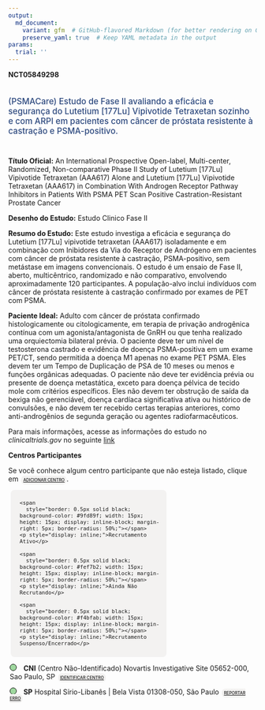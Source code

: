 ```yaml
---
output: 
  md_document:
    variant: gfm  # GitHub-flavored Markdown (for better rendering on GitHub)
    preserve_yaml: true  # Keep YAML metadata in the output
params:
  trial: ''
---
```


<script async src="https://scripts.simpleanalyticscdn.com/latest.js"></script>

**NCT05849298**

<div style="padding: 5px 5px 5px 0px; font-size: 1.20em; font-weight: 500; color: #2E4A7F; text-align: left; margin-bottom: 20px">

(PSMACare) Estudo de Fase II avaliando a eficácia e segurança do
Lutetium \[177Lu\] Vipivotide Tetraxetan sozinho e com ARPI em pacientes
com câncer de próstata resistente à castração e PSMA-positivo.

</div>

**Título Oficial:** An International Prospective Open-label,
Multi-center, Randomized, Non-comparative Phase II Study of Lutetium
\[177Lu\] Vipivotide Tetraxetan (AAA617) Alone and Lutetium \[177Lu\]
Vipivotide Tetraxetan (AAA617) in Combination With Androgen Receptor
Pathway Inhibitors in Patients With PSMA PET Scan Positive
Castration-Resistant Prostate Cancer

**Desenho do Estudo:** Estudo Clinico Fase II

**Resumo do Estudo:** Este estudo investiga a eficácia e segurança do
Lutetium \[177Lu\] vipivotide tetraxetan (AAA617) isoladamente e em
combinação com Inibidores da Via do Receptor de Andrógeno em pacientes
com câncer de próstata resistente à castração, PSMA-positivo, sem
metástase em imagens convencionais. O estudo é um ensaio de Fase II,
aberto, multicêntrico, randomizado e não comparativo, envolvendo
aproximadamente 120 participantes. A população-alvo inclui indivíduos
com câncer de próstata resistente à castração confirmado por exames de
PET com PSMA.

**Paciente Ideal:** Adulto com câncer de próstata confirmado
histologicamente ou citologicamente, em terapia de privação androgênica
contínua com um agonista/antagonista de GnRH ou que tenha realizado uma
orquiectomia bilateral prévia. O paciente deve ter um nível de
testosterona castrado e evidência de doença PSMA-positiva em um exame
PET/CT, sendo permitida a doença M1 apenas no exame PET PSMA. Eles devem
ter um Tempo de Duplicação de PSA de 10 meses ou menos e funções
orgânicas adequadas. O paciente não deve ter evidência prévia ou
presente de doença metastática, exceto para doença pélvica de tecido
mole com critérios específicos. Eles não devem ter obstrução de saída da
bexiga não gerenciável, doença cardíaca significativa ativa ou histórico
de convulsões, e não devem ter recebido certas terapias anteriores, como
anti-androgênios de segunda geração ou agentes radiofarmacêuticos.

Para mais informações, acesse as informações do estudo no
*clinicaltrials.gov* no seguinte
[link](https://clinicaltrials.gov/ct2/show/NCT05849298)

**Centros Participantes**

Se você conhece algum centro participante que não esteja listado, clique
em
<span style="color: #2E4A7F; margin-left: 2px; padding: 4px; background-color: #f3f2f1; border-radius: 8px; font-weight: 500; font-size: 0.6em"><a
href="https://cancertrialsbr.shinyapps.io/formsapp?study_nct_id=NCT05849298&amp;location_id=N%2FA&amp;location_full_name=N%2FA&amp;form_type=Adicionar%20Centro"
target="_blank">ADICIONAR CENTRO</a></span>.

<div style="margin-bottom: 8px; margin-left: 5px; padding: 8px; max-width: 300px; background-color: #f3f2f1; border-radius: 8px; font-size: 0.9em">

<div style="margin-left: 10px;">

    <span 
      style="border: 0.5px solid black; background-color: #9fd89f; width: 15px; height: 15px; display: inline-block; margin-right: 5px; border-radius: 50%;"></span>
    <p style="display: inline;">Recrutamento Ativo</p>

</div>

<div style="margin-left: 10px;">

    <span 
      style="border: 0.5px solid black; background-color: #fef7b2; width: 15px; height: 15px; display: inline-block; margin-right: 5px; border-radius: 50%;"></span>
    <p style="display: inline;">Ainda Não Recrutando</p>

</div>

<div style="margin-left: 10px;">

    <span 
      style="border: 0.5px solid black; background-color: #f4bfab; width: 15px; height: 15px; display: inline-block; margin-right: 5px; border-radius: 50%;"></span>
    <p style="display: inline;">Recrutamento Suspenso/Encerrado</p>

</div>

</div>

<div style="margin: 3px;">

<span style="border: 0.5px solid black; display: inline-block; width: 12px; height: 12px; border-radius: 50%; margin-right: 10px; padding-bottom: 0px; background-color: #9fd89f;"></span>
<b>CNI</b> (Centro Não-Identificado) Novartis Investigative Site
05652-000, Sao Paulo, SP
<span style="color: #2E4A7F; margin-left: 2px; padding: 4px; background-color: #f3f2f1; border-radius: 8px; font-weight: 500; font-size: 0.6em"><a
href="https://cancertrialsbr.shinyapps.io/formsapp?study_nct_id=NCT05849298&amp;location_id=NOVARTISINVESTIGATIVESITESAOPAULOSP05652000BRAZIL&amp;location_full_name=%28Centro%20N%C3%A3o-Identificado%29%2C%20Novartis%20Investigative%20Site%2005652-000%2C%20Sao%20Paulo%2C%20SP&amp;form_type=Identificar%20Centro"
target="_blank">IDENTIFICAR CENTRO</a></span>

</div>

<div style="margin: 3px;">

<span style="border: 0.5px solid black; display: inline-block; width: 12px; height: 12px; border-radius: 50%; margin-right: 10px; padding-bottom: 0px; background-color: #9fd89f;"></span>
<b>SP</b> Hospital Sírio-Libanês \| Bela Vista 01308-050, São Paulo
<span style="color: #2E4A7F; margin-left: 2px; padding: 4px; background-color: #f3f2f1; border-radius: 8px; font-weight: 500; font-size: 0.6em"><a
href="https://cancertrialsbr.shinyapps.io/formsapp?study_nct_id=NCT05849298&amp;location_id=NOVARTISINVESTIGATIVESITESAOPAULOSP01308050BRAZIL&amp;location_full_name=Hospital%20S%C3%ADrio-Liban%C3%AAs%20%7C%20Bela%20Vista%2C%2001308-050%2C%20S%C3%A3o%20Paulo&amp;form_type=Reportar%20Erro"
target="_blank">REPORTAR ERRO</a></span>

</div>

